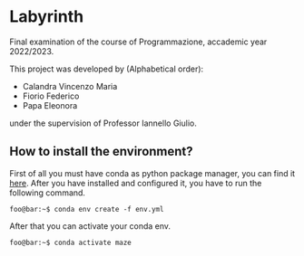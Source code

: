 # Labyrinth

Final examination of the course of Programmazione, accademic year 2022/2023.

This project was developed by (Alphabetical order):

- Calandra Vincenzo Maria
- Fiorio Federico
- Papa Eleonora

under the supervision of Professor Iannello Giulio.

## How to install the environment?
First of all you must have conda as python package manager, you can find it [here](https://docs.conda.io/en/latest/miniconda.html).
After you have installed and configured it, you have to run the following command.

```console
foo@bar:~$ conda env create -f env.yml
```

After that you can activate your conda env.

```console
foo@bar:~$ conda activate maze
```